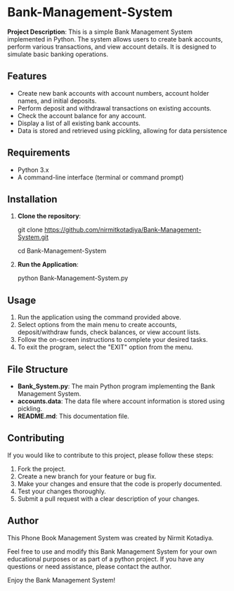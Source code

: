 # Bank-Management-System

**Project Description**:
This is a simple Bank Management System implemented in Python. The system allows users to create bank accounts, perform various transactions, and view account details. It is designed to simulate basic banking operations.


## Features

- Create new bank accounts with account numbers, account holder names, and initial deposits.
- Perform deposit and withdrawal transactions on existing accounts.
- Check the account balance for any account.
- Display a list of all existing bank accounts.
- Data is stored and retrieved using pickling, allowing for data persistence


## Requirements
- Python 3.x
- A command-line interface (terminal or command prompt)


## Installation
1. **Clone the repository**:

   git clone https://github.com/nirmitkotadiya/Bank-Management-System.git

   cd Bank-Management-System

2. **Run the Application**:

   python Bank-Management-System.py



## Usage

1. Run the application using the command provided above.
2. Select options from the main menu to create accounts, deposit/withdraw funds, check balances, or view account lists.
3. Follow the on-screen instructions to complete your desired tasks.
4. To exit the program, select the "EXIT" option from the menu.


## File Structure

- **Bank_System.py**:  The main Python program implementing the Bank Management System.
- **accounts.data**: The data file where account information is stored using pickling.
- **README.md**: This documentation file.


## Contributing

If you would like to contribute to this project, please follow these steps:

1. Fork the project.
2. Create a new branch for your feature or bug fix.
3. Make your changes and ensure that the code is properly documented.
4. Test your changes thoroughly.
5. Submit a pull request with a clear description of your changes.


## Author

This Phone Book Management System was created by Nirmit Kotadiya.


Feel free to use and modify this Bank Management System for your own educational purposes or as part of a python project. If you have any questions or need assistance, please contact the author.

Enjoy the Bank Management System!
